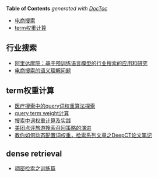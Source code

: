 <!-- START doctoc generated TOC please keep comment here to allow auto update -->
<!-- DON'T EDIT THIS SECTION, INSTEAD RE-RUN doctoc TO UPDATE -->
**Table of Contents**  *generated with [DocToc](https://github.com/thlorenz/doctoc)*

- [电商搜索](#%E7%94%B5%E5%95%86%E6%90%9C%E7%B4%A2)
- [term权重计算](#term%E6%9D%83%E9%87%8D%E8%AE%A1%E7%AE%97)

<!-- END doctoc generated TOC please keep comment here to allow auto update -->



## 行业搜索
- [阿里达摩院：基于预训练语言模型的行业搜索的应用和研究](https://mp.weixin.qq.com/s/P-7w5x_ymTwaV9pszgq0Vw)
- [电商搜索的语义理解问题](https://mp.weixin.qq.com/s?__biz=MzkxMjM2MDIyNQ==&mid=2247504311&idx=1&sn=374c17fac91750ee7f475eae51f6ed0a&source=41#wechat_redirect)


## term权重计算
- [医疗搜索中的query词权重算法探索](https://mp.weixin.qq.com/s/WD4vcoA9Xp5tTSw7U6T4Pw)
- [query term weight计算](https://blog.csdn.net/madman188/article/details/51855265)
- [搜索中词权重计算及实践 ](https://www.cnblogs.com/sxron/p/9992538.html)
- [美团点评旅游搜索召回策略的演进](https://tech.meituan.com/2017/06/16/travel-search-strategy.html)
- [教你如何动态配置词权重，检索系列文章之DeepCT论文笔记](https://zhuanlan.zhihu.com/p/147935851)


## dense retrieval
- [稠密检索之训练篇](https://mp.weixin.qq.com/s/UcUHqB8ia3iNO5MAE5uWvQ)